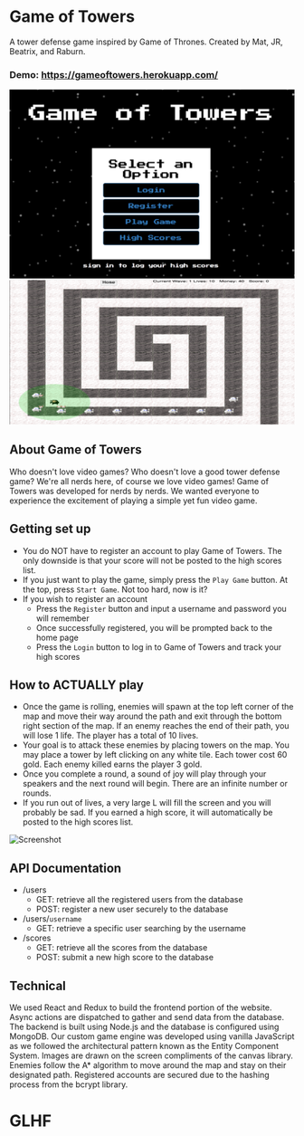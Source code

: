 # Game of Towers

A tower defense game inspired by Game of Thrones. Created by Mat, JR, Beatrix, and Raburn.

### Demo: https://gameoftowers.herokuapp.com/

![Screenshot](client/assets/img/gameoftowers.png)
![Screenshot](client/assets/img/gameplay.png)

## About Game of Towers

Who doesn't love video games? Who doesn't love a good tower defense game? We're all nerds here, of course we love video games! Game of Towers was developed for nerds by nerds. We wanted everyone to experience the excitement of playing a simple yet fun video game.

## Getting set up

* You do NOT have to register an account to play Game of Towers. The only downside is that your score will not be posted to the high scores list.
* If you just want to play the game, simply press the `Play Game` button. At the top, press `Start Game`. Not too hard, now is it?
* If you wish to register an account
	* Press the `Register` button and input a username and password you will remember
	* Once successfully registered, you will be prompted back to the home page
	* Press the `Login` button to log in to Game of Towers and track your high scores

## How to ACTUALLY play

* Once the game is rolling, enemies will spawn at the top left corner of the map and move their way around the path and exit through the bottom right section of the map. If an enemy reaches the end of their path, you will lose 1 life. The player has a total of 10 lives.
* Your goal is to attack these enemies by placing towers on the map. You may place a tower by left clicking on any white tile. Each tower cost 60 gold. Each enemy killed earns the player 3 gold.
* Once you complete a round, a sound of joy will play through your speakers and the next round will begin. There are an infinite number or rounds.
* If you run out of lives, a very large L will fill the screen and you will probably be sad. If you earned a high score, it will automatically be posted to the high scores list.

![Screenshot](client/assets/img/cleveland.png)

## API Documentation

* /users
	* GET: retrieve all the registered users from the database
	* POST: register a new user securely to the database
* /users/`username`
	* GET: retrieve a specific user searching by the username
* /scores
	* GET: retrieve all the scores from the database
	* POST: submit a new high score to the database

## Technical

We used React and Redux to build the frontend portion of the website. Async actions are dispatched to gather and send data from the database. The backend is built using Node.js and the database is configured using MongoDB. Our custom game engine was developed using vanilla JavaScript as we followed the architectural pattern known as the Entity Component System. Images are drawn on the screen compliments of the canvas library. Enemies follow the A* algorithm to move around the map and stay on their designated path. Registered accounts are secured due to the hashing process from the bcrypt library.

# GLHF